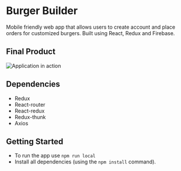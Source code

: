 # Burger Builder

Mobile friendly web app that allows users to create account and place orders for customized burgers.  Built using React, Redux and Firebase.

## Final Product

![Application in action]()

## Dependencies

- Redux
- React-router
- React-redux
- Redux-thunk
- Axios

## Getting Started

- To run the app use `npm run local`
- Install all dependencies (using the `npm install` command).

